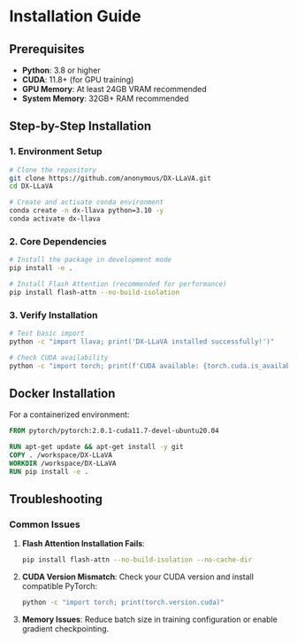 # Installation Guide

## Prerequisites

- **Python**: 3.8 or higher
- **CUDA**: 11.8+ (for GPU training)
- **GPU Memory**: At least 24GB VRAM recommended
- **System Memory**: 32GB+ RAM recommended

## Step-by-Step Installation

### 1. Environment Setup

```bash
# Clone the repository
git clone https://github.com/anonymous/DX-LLaVA.git
cd DX-LLaVA

# Create and activate conda environment
conda create -n dx-llava python=3.10 -y
conda activate dx-llava
```

### 2. Core Dependencies

```bash
# Install the package in development mode
pip install -e .

# Install Flash Attention (recommended for performance)
pip install flash-attn --no-build-isolation
```

### 3. Verify Installation

```bash
# Test basic import
python -c "import llava; print('DX-LLaVA installed successfully!')"

# Check CUDA availability
python -c "import torch; print(f'CUDA available: {torch.cuda.is_available()}')"
```

## Docker Installation

For a containerized environment:

```dockerfile
FROM pytorch/pytorch:2.0.1-cuda11.7-devel-ubuntu20.04

RUN apt-get update && apt-get install -y git
COPY . /workspace/DX-LLaVA
WORKDIR /workspace/DX-LLaVA
RUN pip install -e .
```

## Troubleshooting

### Common Issues

1. **Flash Attention Installation Fails**:
   ```bash
   pip install flash-attn --no-build-isolation --no-cache-dir
   ```

2. **CUDA Version Mismatch**:
   Check your CUDA version and install compatible PyTorch:
   ```bash
   python -c "import torch; print(torch.version.cuda)"
   ```

3. **Memory Issues**:
   Reduce batch size in training configuration or enable gradient checkpointing.